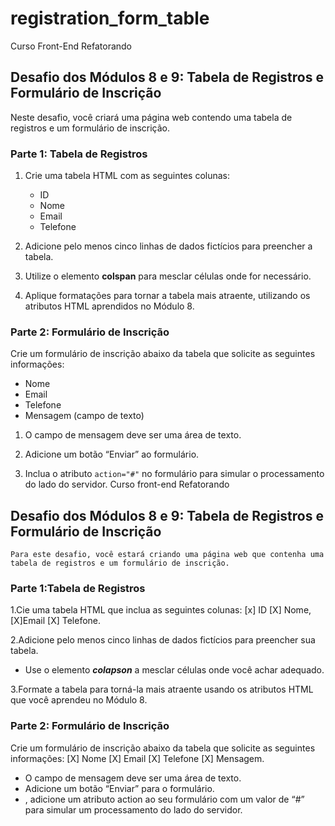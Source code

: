 # registration_form_table
Curso Front-End Refatorando

## Desafio dos Módulos 8 e 9: Tabela de Registros e Formulário de Inscrição
Neste desafio, você criará uma página web contendo uma tabela de registros e um formulário de inscrição.

### Parte 1: Tabela de Registros
1. Crie uma tabela HTML com as seguintes colunas:
   - ID
   - Nome
   - Email
   - Telefone

2. Adicione pelo menos cinco linhas de dados fictícios para preencher a tabela.

3. Utilize o elemento **colspan** para mesclar células onde for necessário.

4. Aplique formatações para tornar a tabela mais atraente, utilizando os atributos HTML aprendidos no Módulo 8.

### Parte 2: Formulário de Inscrição
Crie um formulário de inscrição abaixo da tabela que solicite as seguintes informações:
- Nome
- Email
- Telefone
- Mensagem (campo de texto)

1. O campo de mensagem deve ser uma área de texto.

2. Adicione um botão “Enviar” ao formulário.

3. Inclua o atributo `action="#"` no formulário para simular o processamento do lado do servidor.
 Curso front-end Refatorando

## Desafio dos Módulos 8 e 9: Tabela de Registros e Formulário de Inscrição
    Para este desafio, você estará criando uma página web que contenha uma tabela de registros e um formulário de inscrição.

### Parte 1:Tabela de Registros
1.Cie uma tabela HTML que inclua as seguintes colunas: 
[x] ID
[X] Nome, 
[X]Email 
[X] Telefone.

2.Adicione pelo menos cinco linhas de dados fictícios para preencher sua tabela.

* Use o elemento ***colapson***  a mesclar células onde você achar adequado.

3.Formate a tabela para torná-la mais atraente usando os atributos HTML que você aprendeu no Módulo 8.

### Parte 2: Formulário de Inscrição

Crie um formulário de inscrição abaixo da tabela que solicite as seguintes informações:
[X] Nome
[X] Email
[X] Telefone 
[X] Mensagem.

* O campo de mensagem deve ser uma área de texto.
* Adicione um botão “Enviar” para o formulário.
* , adicione um atributo action ao seu formulário com um valor de “#” para simular um processamento do lado do servidor.